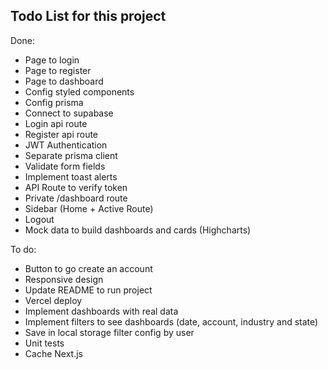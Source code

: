 ## Todo List for this project

Done:
- Page to login
- Page to register
- Page to dashboard
- Config styled components
- Config prisma
- Connect to supabase
- Login api route
- Register api route
- JWT Authentication
- Separate prisma client
- Validate form fields
- Implement toast alerts
- API Route to verify token
- Private /dashboard route
- Sidebar (Home + Active Route)
- Logout
- Mock data to build dashboards and cards (Highcharts)

To do:
- Button to go create an account
- Responsive design
- Update README to run project
- Vercel deploy
- Implement dashboards with real data
- Implement filters to see dashboards (date, account, industry and state)
- Save in local storage filter config by user
- Unit tests
- Cache Next.js



